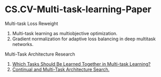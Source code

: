 # CS.CV-Multi-task-learning-Paper

Multi-task Loss Reweight
1. Multi-task learning as multiobjective optimization.
2. Gradient normalization for adaptive loss balancing in deep multitask networks.

Multi-Task Architecture Research
1. [Which Tasks Should Be Learned Together in Multi-task Learning?](https://arxiv.org/pdf/1905.07553v2.pdf)
2. [Continual and Multi-Task Architecture Search.](https://arxiv.org/pdf/1906.05226v1.pdf)
